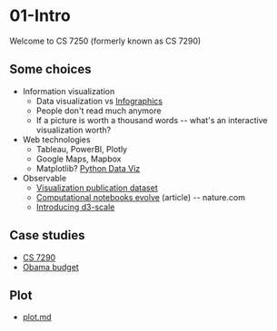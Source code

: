 
# 01-Intro

Welcome to CS 7250 (formerly known as CS 7290)

## Some choices

* Information visualization
  * Data visualization vs [Infographics](https://en.wikipedia.org/wiki/Infographic)
  * People don't read much anymore
  * If a picture is worth a thousand words -- what's an interactive visualization worth?
* Web technologies
  * Tableau, PowerBI, Plotly
  * Google Maps, Mapbox
  * Matplotlib? [Python Data Viz](https://www.anaconda.com/blog/python-data-visualization-2018-why-so-many-libraries)
* Observable
  * [Visualization publication dataset](https://observablehq.com/@observablehq/vispubdata)
  * [Computational notebooks evolve](https://www.nature.com/articles/d41586-021-01174-w) (article) -- nature.com
  * [Introducing d3-scale](https://medium.com/@mbostock/introducing-d3-scale-61980c51545f)

## Case studies

* [CS 7290](https://pbogden.github.io/cs7290)
* [Obama budget](https://archive.nytimes.com/www.nytimes.com/interactive/2012/02/13/us/politics/2013-budget-proposal-graphic.html)

## Plot

* [plot.md](plot.md)
